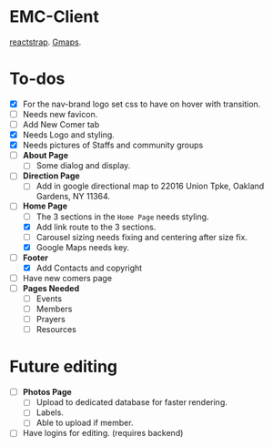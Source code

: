 # EMC-Client
[reactstrap](https://reactstrap.github.io/).
[Gmaps](https://tomchentw.github.io/react-google-maps/).


# To-dos
- [x] For the nav-brand logo set css to have on hover with transition.
- [ ] Needs new favicon.
- [ ] Add New Comer tab
- [x] Needs Logo and styling.
- [x] Needs pictures of Staffs and community groups
- [ ] __About Page__
  - [ ] Some dialog and display.
- [ ] __Direction Page__
  - [ ] Add in google directional map to 22016 Union Tpke, Oakland Gardens, NY 11364.
- [ ] __Home Page__
  - [ ] The 3 sections in the `Home Page` needs styling.
  - [x] Add link route to the 3 sections.
  - [ ] Carousel sizing needs fixing and centering after size fix.
  - [x] Google Maps needs key.
- [ ] __Footer__
  - [x] Add Contacts and copyright
- [ ] Have new comers page
- [ ] __Pages Needed__
  - [ ] Events
  - [ ] Members
  - [ ] Prayers
  - [ ] Resources

# Future editing
- [ ] __Photos Page__
  - [ ] Upload to dedicated database for faster rendering.
  - [ ] Labels.
  - [ ] Able to upload if member.
- [ ] Have logins for editing. (requires backend)
